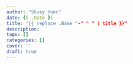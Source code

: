 ```yaml
---
author: "Shuey Yuen"
date: {{ .Date }}
title: "{{ replace .Name "-" " " | title }}"
description: 
tags: []
categories: []
cover: ''
draft: true
---
```

